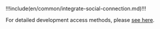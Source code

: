 <IntegrationDetailCard title="Start to develop access">

!!!include(en/common/integrate-social-connection.md)!!!

For detailed development access methods, please [see here](/en/guides/authentication/social/).

</IntegrationDetailCard>
